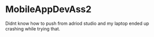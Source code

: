# MobileAppDevAss2

Didnt know how to push from adriod studio and my laptop ended up crashing while trying that. 
